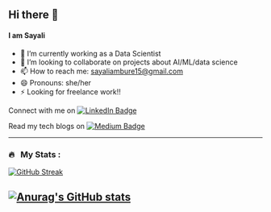 ## Hi there 👋
#### I am Sayali

- 🔭 I’m currently working as a Data Scientist
- 👯 I’m looking to collaborate on projects about AI/ML/data science
- 📫 How to reach me: sayaliambure15@gmail.com
- 😄 Pronouns: she/her
- ⚡ Looking for freelance work!!


<p> Connect with me on
<a href="https://www.linkedin.com/in/kakbar"><img src="https://img.shields.io/badge/LinkedIn-blue?style=for-the-badge&logo=linkedin&logoColor=white" alt="LinkedIn Badge"></a>
</p>

<p> Read my tech blogs on
<a href="https://medium.com/@sayaliambure15"><img src="https://img.shields.io/badge/Medium-12100E?style=for-the-badge&logo=medium&logoColor=white" alt="Medium Badge"></a>
</p>

---

### 🔥 &nbsp; My Stats :
[![GitHub Streak](https://streak-stats.demolab.com/?user=sayaliambure&theme=dark)](https://git.io/streak-stats)

[![Anurag's GitHub stats](https://github-readme-stats.vercel.app/api?username=sayaliambure)](https://github.com/anuraghazra/github-readme-stats)
---
